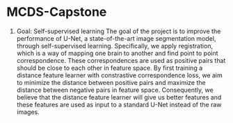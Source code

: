 # MCDS-Capstone

1. Goal: Self-supervised learning
The goal of the project is to improve the performance of U-Net, a state-of-the-art image segmentation model, through self-supervised learning. Specifically, we apply registration, which is a way of mapping one brain to another and find point to point correspondence. These correspondences are used as positive pairs that should be close to each other in feature space. By first training a distance feature learner with constrastive correspondence loss, we aim to minimize the distance between positive pairs and maximize the distance between negative pairs in feature space. Consequently, we believe that the distance feature learner will give us better features and these features are used as input to a standard U-Net instead of the raw images.
